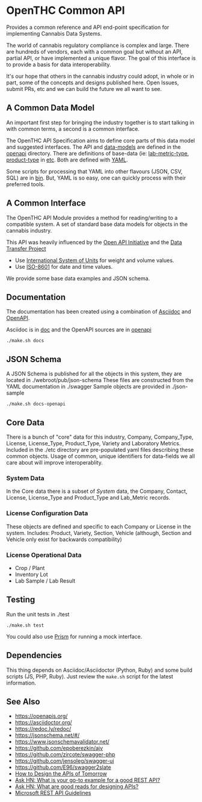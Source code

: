 # OpenTHC Common API

Provides a common reference and API end-point specification for implementing Cannabis Data Systems.

The world of cannabis regulatory compliance is complex and large.
There are hundreds of vendors, each with a common goal but without an API, partial API, or have implemented a unique flavor.
The goal of this interface is to provide a basis for data interoperability.

It's our hope that others in the cannabis industry could adopt, in whole or in part, some of the concepts and designs published here.
Open Issues, submit PRs, etc and we can build the future we all want to see.


## A Common Data Model

An important first step for bringing the industry together is to start talking in with common terms, a second is a common interface.

The OpenTHC API Specification aims to define core parts of this data model and suggested interfaces.
The API and [data-models](./openapi/components/schema) are defined in the [openapi](./openapi) directory.
There are definitions of base-data (ie: [lab-metric-type](./etc/lab-metric), [product-type](./etc/product-type) in [etc](./etc).
Both are defined with [YAML](https://yaml.org/spec/1.2.2/).

Some scripts for processing that YAML into other flavours (JSON, CSV, SQL) are in [bin](./bin).
But, YAML is so easy, one can quickly process with their preferred tools.


## A Common Interface

The OpenTHC API Module provides a method for reading/writing to a compatible system.
A set of standard base data models for objects in the cannabis industry.

This API was heavily influenced by the [Open API Initiative](https://openapis.org/)
and the [Data Transfer Project](https://opensource.googleblog.com/2018/07/introducing-data-transfer-project.html)

* Use [International System of Units](https://en.wikipedia.org/wiki/International_System_of_Units) for weight and volume values.
* Use [ISO-8601](https://en.wikipedia.org/wiki/ISO_8601) for date and time values.

We provide some base data examples and JSON schema.


## Documentation

The documentation has been created using a combination of [Asciidoc](http://asciidoc.org) and [OpenAPI](https://swagger.io).

Asciidoc is in [doc](./doc) and the OpenAPI sources are in [openapi](./openapi)

	./make.sh docs


## JSON Schema

A JSON Schema is published for all the objects in this system, they are located in ./webroot/pub/json-schema
These files are constructed from the YAML documentation in ./swagger
Sample objects are provided in ./json-sample

	./make.sh docs-openapi


## Core Data

There is a bunch of "core" data for this industry, Company, Company_Type, License, License_Type, Product_Type, Variety and Laboratory Metrics.
Included in the ./etc directory are pre-populated yaml files describing these common objects.
Usage of common, unique identifiers for data-fields we all care about will improve interoperablity.


### System Data

In the Core data there is a subset of *System* data, the Company, Contact, License, License_Type and Product_Type and Lab_Metric records.


### License Configuration Data

These objects are defined and specific to each Company or License in the system.
Includes: Product, Variety, Section, Vehicle (although, Section and Vehicle only exist for backwards compatibility)


### License Operational Data

* Crop / Plant
* Inventory Lot
* Lab Sample / Lab Result


## Testing

Run the unit tests in ./test

	./make.sh test

You could also use [Prism](https://github.com/stoplightio/prism) for running a mock interface.


## Dependencies

This thing depends on Asciidoc/Asciidoctor (Python, Ruby) and some build scripts (JS, PHP, Ruby).
Just review the `make.sh` script for the latest information.


## See Also

 * https://openapis.org/
 * https://asciidoctor.org/
 * https://redoc.ly/redoc/
 * https://jsonschema.net/#/
 * https://www.jsonschemavalidator.net/
 * https://github.com/epoberezkin/ajv
 * https://github.com/zircote/swagger-php
 * https://github.com/jensoleg/swagger-ui
 * https://github.com/E96/swagger2slate
 * [How to Design the APIs of Tomorrow](https://news.ycombinator.com/item?id=24332418)
 * [Ask HN: What is your go-to example for a good REST API?](https://news.ycombinator.com/item?id=11971491)
 * [Ask HN: What are good reads for designing APIs?](https://news.ycombinator.com/item?id=12262586)
 * [Microsoft REST API Guidelines](https://news.ycombinator.com/item?id=12122828)
